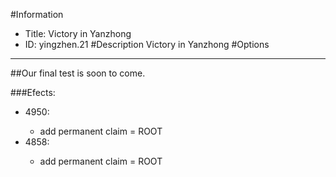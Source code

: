 #Information
 - Title: Victory in Yanzhong
 - ID: yingzhen.21
#Description
Victory in Yanzhong
#Options

___
##Our final test is soon to come.

###Efects:<ul><li>4950:</li><ul><li>add permanent claim = ROOT</li></ul><li>4858:</li><ul><li>add permanent claim = ROOT</li></ul></ul>

